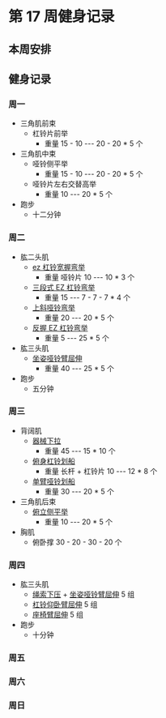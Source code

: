 # 第 17 周健身记录

## 本周安排

## 健身记录

### 周一

- 三角肌前束
  - 杠铃片前举
    - 重量 15 - 10 --- 20 - 20 \* 5 个
- 三角肌中束
  - 哑铃侧平举
    - 重量 15 - 10 --- 20 - 20 \* 5 个
  - 哑铃片左右交替高举
    - 重量 10 --- 20 \* 5 个
- 跑步
  - 十二分钟

### 周二

- 肱二头肌
  - [ez 杠铃宽握弯举][ez 杠铃宽握弯举]
    - 重量 哑铃片 10 --- 10 \* 3 个
  - [三段式 EZ 杠铃弯举][三段式 ez 杠铃弯举]
    - 重量 15 --- 7 - 7 - 7 \* 4 个
  - [上斜哑铃弯举][上斜哑铃弯举]
    - 重量 20 --- 20 \* 5 个
  - [反握 EZ 杠铃弯举][反握 ez 杠铃弯举]
    - 重量 5 --- 25 \* 5 个
- 肱三头肌
  - [坐姿哑铃臂屈伸][坐姿哑铃臂屈伸]
    - 重量 40 --- 25 \* 5 个
- 跑步
  - 五分钟

### 周三

- 背阔肌
  - [器械下拉][器械下拉]
    - 重量 45 --- 15 \* 10 个
  - [俯身杠铃划船][俯身杠铃划船]
    - 重量 长杆 + 杠铃片 10 --- 12 \* 8 个
  - [单臂哑铃划船][单臂哑铃划船]
    - 重量 30 --- 20 \* 5 个
- 三角肌后束
  - [俯立侧平举][俯立侧平举]
    - 重量 10 --- 20 \* 5 个
- 胸肌
  - 俯卧撑 30 - 20 - 30 - 20 个

### 周四

- 肱三头肌
  - [绳索下压][绳索下压] + [坐姿哑铃臂屈伸][坐姿哑铃臂屈伸] 5 组
  - [杠铃仰卧臂屈伸][杠铃仰卧臂屈伸] 5 组
  - [座椅臂屈伸][座椅臂屈伸] 5 组
- 跑步
  - 十分钟

### 周五

### 周六

### 周日

[ez 杠铃宽握弯举]: https://github.com/jsjzh/fitness-best-practice/blob/master/%E5%8A%A8%E4%BD%9C%E5%BA%93/%E9%83%A8%E4%BD%8D/04%20-%20%E8%87%82%E9%83%A8.md#ez-%E6%9D%A0%E9%93%83%E5%AE%BD%E6%8F%A1%E5%BC%AF%E4%B8%BE 'ez 杠铃宽握弯举'
[三段式 ez 杠铃弯举]: https://github.com/jsjzh/fitness-best-practice/blob/master/%E5%8A%A8%E4%BD%9C%E5%BA%93/%E9%83%A8%E4%BD%8D/04%20-%20%E8%87%82%E9%83%A8.md#%E4%B8%89%E6%AE%B5%E5%BC%8F-ez-%E6%9D%A0%E9%93%83%E5%BC%AF%E4%B8%BE '三段式 ez 杠铃弯举'
[上斜哑铃弯举]: https://github.com/jsjzh/fitness-best-practice/blob/master/%E5%8A%A8%E4%BD%9C%E5%BA%93/%E9%83%A8%E4%BD%8D/04%20-%20%E8%87%82%E9%83%A8.md#%E4%B8%8A%E6%96%9C%E5%93%91%E9%93%83%E5%BC%AF%E4%B8%BE '上斜哑铃弯举'
[反握 ez 杠铃弯举]: https://github.com/jsjzh/fitness-best-practice/blob/master/%E5%8A%A8%E4%BD%9C%E5%BA%93/%E9%83%A8%E4%BD%8D/04%20-%20%E8%87%82%E9%83%A8.md#%E5%8F%8D%E6%8F%A1-ez-%E6%9D%A0%E9%93%83%E5%BC%AF%E4%B8%BE '反握 ez 杠铃弯举'
[器械下拉]: https://github.com/jsjzh/fitness-best-practice/blob/master/%E5%8A%A8%E4%BD%9C%E5%BA%93/%E9%83%A8%E4%BD%8D/05%20-%20%E8%83%8C%E9%83%A8.md#%E5%99%A8%E6%A2%B0%E4%B8%8B%E6%8B%89 '器械下拉'
[俯身杠铃划船]: https://github.com/jsjzh/fitness-best-practice/blob/master/%E5%8A%A8%E4%BD%9C%E5%BA%93/%E9%83%A8%E4%BD%8D/05%20-%20%E8%83%8C%E9%83%A8.md#%E4%BF%AF%E8%BA%AB%E6%9D%A0%E9%93%83%E5%88%92%E8%88%B9 '俯身杠铃划船'
[单臂哑铃划船]: https://github.com/jsjzh/fitness-best-practice/blob/master/%E5%8A%A8%E4%BD%9C%E5%BA%93/%E9%83%A8%E4%BD%8D/05%20-%20%E8%83%8C%E9%83%A8.md#%E5%8D%95%E8%87%82%E5%93%91%E9%93%83%E5%88%92%E8%88%B9 '单臂哑铃划船'
[俯立侧平举]: https://github.com/jsjzh/fitness-best-practice/blob/master/%E5%8A%A8%E4%BD%9C%E5%BA%93/%E9%83%A8%E4%BD%8D/02%20-%20%E8%82%A9%E9%83%A8.md#%E4%BF%AF%E7%AB%8B%E4%BE%A7%E5%B9%B3%E4%B8%BE '俯立侧平举'
[坐姿哑铃臂屈伸]: https://github.com/jsjzh/fitness-best-practice/blob/master/%E5%8A%A8%E4%BD%9C%E5%BA%93/%E9%83%A8%E4%BD%8D/04-%E8%87%82%E9%83%A8.md#%E5%9D%90%E5%A7%BF%E5%93%91%E9%93%83%E8%87%82%E5%B1%88%E4%BC%B8 '坐姿哑铃臂屈伸'
[绳索下压]: https://github.com/jsjzh/fitness-best-practice/blob/master/%E5%8A%A8%E4%BD%9C%E5%BA%93/%E9%83%A8%E4%BD%8D/04-%E8%87%82%E9%83%A8.md#%E7%BB%B3%E7%B4%A2%E4%B8%8B%E5%8E%8B '绳索下压'
[杠铃仰卧臂屈伸]: https://github.com/jsjzh/fitness-best-practice/blob/master/%E5%8A%A8%E4%BD%9C%E5%BA%93/%E9%83%A8%E4%BD%8D/04-%E8%87%82%E9%83%A8.md#%E6%9D%A0%E9%93%83%E4%BB%B0%E5%8D%A7%E8%87%82%E5%B1%88%E4%BC%B8 '杠铃仰卧臂屈伸'
[座椅臂屈伸]: https://github.com/jsjzh/fitness-best-practice/blob/master/%E5%8A%A8%E4%BD%9C%E5%BA%93/%E9%83%A8%E4%BD%8D/04-%E8%87%82%E9%83%A8.md#%E5%BA%A7%E6%A4%85%E8%87%82%E5%B1%88%E4%BC%B8 '座椅臂屈伸'
